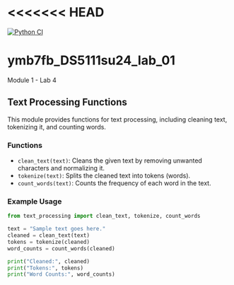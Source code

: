 <<<<<<< HEAD
=======
[![Python CI](https://github.com/brittnyhopwood/ymb7fb_DS5111su24_lab_01/actions/workflows/validations.yml/badge.svg?event=workflow_dispatch)](https://github.com/brittnyhopwood/ymb7fb_DS5111su24_lab_01/actions/workflows/validations.yml)
# ymb7fb_DS5111su24_lab_01
Module 1 - Lab 4

## Text Processing Functions

This module provides functions for text processing, including cleaning text, tokenizing it, and counting words.

### Functions

- `clean_text(text)`: Cleans the given text by removing unwanted characters and normalizing it.
- `tokenize(text)`: Splits the cleaned text into tokens (words).
- `count_words(text)`: Counts the frequency of each word in the text.

### Example Usage

```python
from text_processing import clean_text, tokenize, count_words

text = "Sample text goes here."
cleaned = clean_text(text)
tokens = tokenize(cleaned)
word_counts = count_words(cleaned)

print("Cleaned:", cleaned)
print("Tokens:", tokens)
print("Word Counts:", word_counts)

